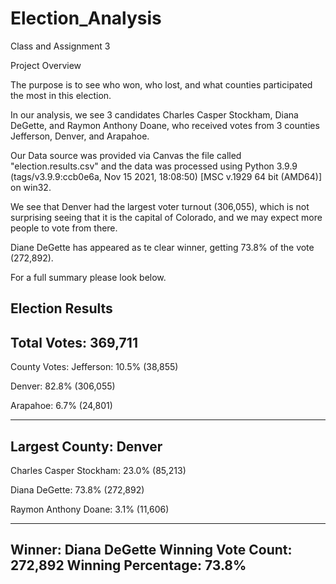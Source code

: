 # Election_Analysis
Class and Assignment 3



Project Overview

The purpose is to see who won, who lost, and what counties participated the most in this election.

In our analysis, we see 3 candidates Charles Casper Stockham, Diana DeGette, and Raymon Anthony Doane, who received votes from 3 counties Jefferson, Denver, and Arapahoe.

Our Data source was provided via Canvas the file called "election.results.csv" and the data was processed using Python 3.9.9 (tags/v3.9.9:ccb0e6a, Nov 15 2021, 18:08:50) [MSC v.1929 64 bit (AMD64)] on win32.

We see that Denver had the largest voter turnout (306,055), which is not surprising seeing that it is the capital of Colorado, and we may expect more people to vote from there. 

Diane DeGette has appeared as te clear winner, getting 73.8% of the vote (272,892).

For a full summary please look below.

Election Results
-------------------------
Total Votes: 369,711
-------------------------

County Votes:
Jefferson: 10.5% (38,855)

Denver: 82.8% (306,055)

Arapahoe: 6.7% (24,801)

--------------------
Largest County: Denver
------------------

Charles Casper Stockham: 23.0% (85,213)

Diana DeGette: 73.8% (272,892)

Raymon Anthony Doane: 3.1% (11,606)

-------------------------
Winner: Diana DeGette
Winning Vote Count: 272,892
Winning Percentage: 73.8%
-------------------------

